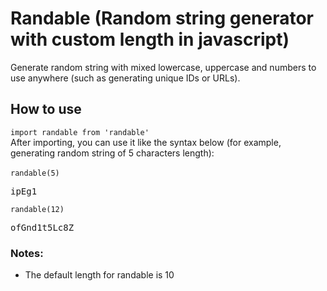 # Randable (Random string generator with custom length in javascript)
Generate random string with mixed lowercase, uppercase and numbers to use anywhere (such as generating unique IDs or URLs).
## How to use
`import randable from 'randable'`<br />
After importing, you can use it like the syntax below (for example, generating random string of 5 characters length): <br>
<br>
`randable(5)`
<pre>ipEg1</pre>
`randable(12)`
<pre>ofGnd1t5Lc8Z</pre>
### Notes:
* The default length for randable is 10